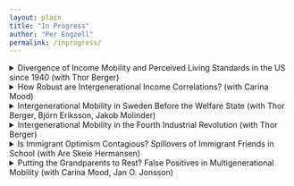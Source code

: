 ```yaml
---
layout: plain
title: "In Progress"
author: "Per Engzell"
permalink: /inprogress/
---
```


<details>
<summary> Divergence of Income Mobility and Perceived Living Standards in the US since 1940 (with Thor Berger)</summary>
*In just a few decades, Americans have seen a drastic decline in upward income mobility. Among baby boomers, 90% earned a higher real income than their parents; in recent cohorts, only half do. At the same time, secular trends raised living standards across a wide range of domains: improved health and lifespans, fading discrimination, cleaner air and water, increased safety from crime, and new digital goods and services. Against this background, we ask whether a growing share of Americans actually perceive that their living standards have declined relative to their parents. In contrast to income mobility, perceived mobility in  living standards remains stable and high, a divergence arguably attributable to improvements in quality of life. Social scientists and policy makers would benefit from a wider range of data to track the experience of successive generations.*
</details>

<details>
<summary>How Robust are Intergenerational Income Correlations? (with Carina Mood)</summary>
> Recent work highlights how "researcher degrees of freedom" – undisclosed flexibility in research design – can give rise to varying results. The study of income mobility is no exception, with decisions ranging over income concept, unit of observation, functional form, treatment of outliers, etc. Using Swedish data on the population of children born 1958–1972, we exhaust a model space of several hundred thousands specifications to answer three questions. What is the range of reasonable estimates? Which specification fits data best? How sensitive are estimated trends? Linear correlations fit  better than rank correlations, while log-log correlations (and hence, elasticities) fit poorly and behave erratically over time. Even with more robust measures of association, different income definitions follow opposing trends: increasing persistence in family income and women's earnings, flat or decreasing in men's earnings.
</details>

<details>
<summary>Intergenerational Mobility in Sweden Before the Welfare State (with Thor Berger, Björn Eriksson, Jakob Molinder)</summary>
> This paper analyzes intergenerational mobility in Sweden prior to the emergence of the welfare state. We use full-count census data to link more than 400,000 sons observed in 1910 to their fathers in 1880. In terms of occupational mobility, Sweden was more mobile than other European countries. Mobility patterns are closer to the Americas with several regions exhibiting similar rates of mobility as the New World economies. We provide suggestive evidence that geographic mobility and urbanisation – rather than structural differences between the Old and New World – account for historical differences in mobility. 
</details>

<details>
<summary>Intergenerational Mobility in the Fourth Industrial Revolution (with Thor Berger)</summary>
> The maturation of industrial society has long been seen as an engine of occupational upgrading and opportunity. Following the rise of the factory, the assembly line, and the office computer, we are now in a fourth industrial revolution where intelligent systems are transforming the nature of work. What are the consequences of this transformation for intergenerational income mobility? Examining variation across 722 U.S. labor markets, we find that intergenerational persistence is higher in areas heavily exposed to automation. These effects are rooted in childhood experiences and concentrated among men from disadvantaged homes. Unequal labour relations appear to exacerbate the association, while affordable access to college ameliorates it. The received view of industrial change as an engine of mobility should be revised to consider the institutional setting that governs the nature of the relationship.
</details>

<details>
<summary>Is Immigrant Optimism Contagious? Spillovers of Immigrant Friends in School (with Are Skeie Hermansen)</summary>
> Is academic achievement affected by the presence of immigrant peers? Previous work mostly suggests no but, we argue, has been misguided on two accounts. First, it focused on aggregate social settings such as schools, while social interactions unfold in more intimate settings. Secondly, it assumed that immigrant peers would harm performance, ignoring their often high aspirations. We use a combination of administrative and sociometric network data from Sweden, and develop methods that let us estimate causal effects of immigrant peers at the level of (i) schools, (ii) classrooms, and (iii) friendship networks. We find little influence at the aggregate level but a strong and positive impact of immigrant peers in the same classroom and of immigrant friends. Existing studies may  have mistaken both the sign and the magnitude of immigrant influence.
</details>

<details>
<summary>Putting the Grandparents to Rest? False Positives in Multigenerational Mobility (with Carina Mood, Jan O. Jonsson)</summary>
> A recent literature studies the role of grandparents in status transmission. We use newly harmonized income tax records on over 700,000 Swedish lineages to establish four empirical facts. First, a model that includes both mothers and fathers and takes a multidimensional view of stratification reduces the residual three-generation association in our population to a trivial size. Second, data on fathers’ cognitive ability shows that even extensive controls for standard socioeconomic variables fail to remove omitted variable bias. Third, the common finding that grandparents compensate poor parental resources can be attributed to greater difficulty of observing parent status accurately at the lower end of the distribution. Fourth, the lower the data quality, and the less detailed the model, the greater is the size of the estimated grandparent coefficient. Future work on multigenerational mobility should pay less attention to the size and significance of this association, which depends heavily on arbitrary sample and specification characteristics, and go on to establish a set of more robust descriptive facts. 
</details>
